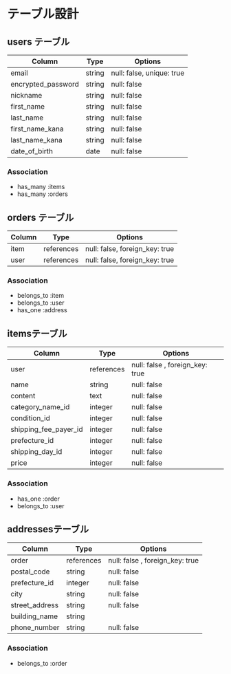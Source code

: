 # テーブル設計

## users テーブル

| Column                | Type   | Options                   |
| ------------------    | ------ | ------------------------- |
| email                 | string | null: false, unique: true |
| encrypted_password    | string | null: false               |
| nickname              | string | null: false               |
| first_name            | string | null: false               |
| last_name             | string | null: false               |
| first_name_kana       | string | null: false               |
| last_name_kana        | string | null: false               |
| date_of_birth         | date   | null: false               |

### Association

- has_many :items
- has_many :orders


## orders テーブル

| Column | Type       | Options                        |
| ------ | ---------- | ------------------------------ |
| item   | references | null: false, foreign_key: true |
| user   | references | null: false, foreign_key: true |

### Association

- belongs_to :item
- belongs_to :user
- has_one :address


##  itemsテーブル

| Column                | Type       | Options                         |
| --------------------- | ---------- | ------------------------------- |
| user                  | references | null: false , foreign_key: true |
| name                  | string     | null: false                     |
| content               | text       | null: false                     |
| category_name_id      | integer    | null: false                     |
| condition_id          | integer    | null: false                     |
| shipping_fee_payer_id | integer    | null: false                     |
| prefecture_id         | integer    | null: false                     |
| shipping_day_id       | integer    | null: false                     |
| price                 | integer    | null: false                     |

### Association

- has_one :order
- belongs_to :user

##  addressesテーブル

| Column         | Type       | Options                         |
| -------------- | ---------- | ------------------------------- |
| order          | references | null: false , foreign_key: true |
| postal_code    | string     | null: false                     |
| prefecture_id  | integer    | null: false                     |
| city           | string     | null: false                     |
| street_address | string     | null: false                     |
| building_name  | string     |                                 |
| phone_number   | string     | null: false                     |

### Association

- belongs_to :order
